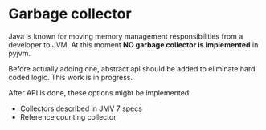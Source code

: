 Garbage collector
=================

Java is known for moving memory management responsibilities from a developer to
JVM. At this moment **NO garbage collector is implemented** in pyjvm.

Before actually adding one, abstract api should be added to eliminate hard
coded logic. This work is in progress.

After API is done, these options might be implemented:

 - Collectors described in JMV 7 specs
 - Reference counting collector
 